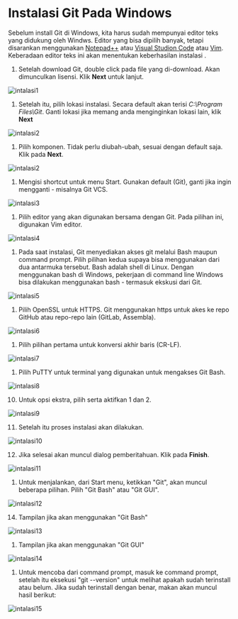 # Instalasi Git Pada Windows

Sebelum install Git di Windows, kita harus sudah mempunyai editor teks yang didukung oleh Windws. Editor yang bisa dipilih banyak, tetapi disarankan menggunakan [Notepad++](https://notepad-plus-plus.org/) atau [Visual Studion Code](https://code.visualstudio.com/) atau [Vim](https://www.vim.org/). Keberadaan editor teks ini akan menentukan keberhasilan instalasi .

1. Setelah download Git, double click pada file yang di-download. Akan dimunculkan lisensi. Klik **Next** untuk lanjut.

![intalasi1](images/02.&#32;proses&#32;instalasi.jpg)

1. Setelah itu, pilih lokasi instalasi. Secara default akan terisi *C:\Program Files\Git*. Ganti lokasi jika memang anda menginginkan lokasi lain, klik **Next**

![intalasi2](images/03.proses&#32;instalasi.jpg)

1. Pilih komponen. Tidak perlu diubah-ubah, sesuai dengan default saja. Klik pada **Next**.

![intalasi2](images/05.proses&#32;instalasi.jpg)

1. Mengisi shortcut untuk menu Start. Gunakan default (Git), ganti jika ingin mengganti - misalnya Git VCS.

![intalasi3](images/06.proses&#32;instalasi.jpg)

1. Pilih editor yang akan digunakan bersama dengan Git. Pada pilihan ini, digunakan Vim editor.

![intalasi4](images/07.proses&#32;instalasi.jpg)

1. Pada saat instalasi, Git menyediakan akses git melalui Bash maupun command prompt. Pilih pilihan kedua supaya bisa menggunakan dari dua antarmuka tersebut. Bash adalah shell di Linux. Dengan menggunakan bash di Windows, pekerjaan di command line Windows bisa dilakukan menggunakan bash - termasuk ekskusi dari Git.

![intalasi5](images/08.proses&#32;instalasi.jpg)

1. Pilih OpenSSL untuk HTTPS. Git menggunakan https untuk akes ke repo GitHub atau repo-repo lain (GitLab, Assembla).

![intalasi6](images/09.proses&#32;instalasi.jpg)

1. Pilih pilihan pertama untuk konversi akhir baris (CR-LF).

![intalasi7](images/10.proses&#32;instalasi.jpg)

1. Pilih PuTTY untuk terminal yang digunakan untuk mengakses Git Bash.

![intalasi8](images/11.proses&#32;instalasi.jpg)

10. Untuk opsi ekstra, pilih serta aktifkan 1 dan 2.

![intalasi9](images/12.proses&#32;instalasi.jpg)

11. Setelah itu proses instalasi akan dilakukan.

![intalasi10](images/13.proses&#32;instalasi.jpg)

12. Jika selesai akan muncul dialog pemberitahuan. Klik pada **Finish**.

![intalasi11](images/14.proses&#32;instalasi.jpg)

1.  Untuk menjalankan, dari Start menu, ketikkan "Git", akan muncul beberapa pilihan. Pilih "Git Bash" atau "Git GUI".
 
![intalasi12](images/15.hasil&#32;instal.jpg)

14. Tampilan jika akan menggunakan "Git Bash"

![intalasi13](images/17.git&#32;cmd.jpg)

1.  Tampilan jika akan menggunakan "Git GUI"

![intalasi14](images/19.git&#32;gui.jpg)

1.  Untuk mencoba dari command prompt, masuk ke command prompt, setelah itu eksekusi "git --version" untuk melihat apakah sudah terinstall atau belum. Jika sudah terinstall dengan benar, makan akan muncul hasil berikut:

![intalasi15](images/18.git&#32;cmd.jpg)